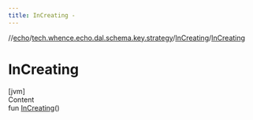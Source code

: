 ```yaml
---
title: InCreating -
---
```

//[echo](../../index.md)/[tech.whence.echo.dal.schema.key.strategy](../index.md)/[InCreating](index.md)/[InCreating](-in-creating.md)



# InCreating  
[jvm]  
Content  
fun [InCreating](-in-creating.md)()  



